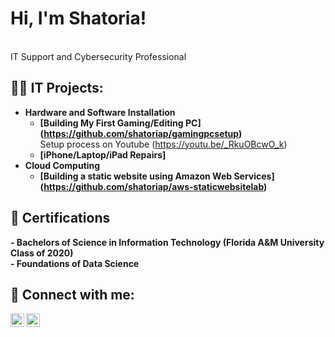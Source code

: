<h1>Hi, I'm Shatoria!</h1>
<br>IT Support and Cybersecurity Professional<br>

<h2>👨‍💻 IT Projects:</h2>

- <b>Hardware and Software Installation</b>
  - <b> [Building My First Gaming/Editing PC] (https://github.com/shatoriap/gamingpcsetup) </b><br>
    Setup process on Youtube (https://youtu.be/_RkuOBcwO_k) <br>
   - <b> [iPhone/Laptop/iPad Repairs] </b><br>
- <b>Cloud Computing</b>
  - <b> [Building a static website using Amazon Web Services] (https://github.com/shatoriap/aws-staticwebsitelab) <b><br>


<h2>📝 Certifications</h2>
- Bachelors of Science in Information Technology (Florida A&M University Class of 2020)
<br>
- Foundations of Data Science
<br>

<h2> 🤳 Connect with me:</h2>

[<img align="left" alt="Shatoria Poole | LinkedIn" width="22px" src="https://cdn.jsdelivr.net/npm/simple-icons@v3/icons/linkedin.svg" />][linkedin]
[<img align="left" alt="Shatoria Poole | Instagram" width="22px" src="https://cdn.jsdelivr.net/npm/simple-icons@v3/icons/instagram.svg" />][instagram]

[linkedin]: https://www.linkedin.com/in/shatoria-poole-4054b5125
[instagram]: https://www.instagram.com/torirepairs/
</br>
